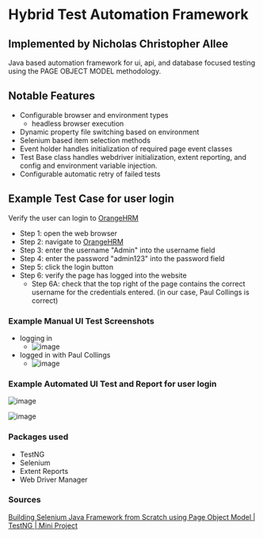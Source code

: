 # Hybrid Test Automation Framework
## Implemented by Nicholas Christopher Allee
Java based automation framework for ui, api, and database focused testing using the PAGE OBJECT MODEL methodology. 

## Notable Features
- Configurable browser and environment types
  - headless browser execution
- Dynamic property file switching based on environment
- Selenium based item selection methods
- Event holder handles initialization of required page event classes
- Test Base class handles webdriver initialization, extent reporting, and config and environment variable injection.
- Configurable automatic retry of failed tests

## Example Test Case for user login
Verify the user can login to [OrangeHRM](https://opensource-demo.orangehrmlive.com/web/index.php/auth/login)
- Step 1: open the web browser
- Step 2: navigate to [OrangeHRM](https://opensource-demo.orangehrmlive.com/web/index.php/auth/login)
- Step 3: enter the username "Admin" into the username field
- Step 4: enter the password "admin123" into the password field
- Step 5: click the login button
- Step 6: verify the page has logged into the website
  - Step 6A: check that the top right of the page contains the correct username for the credentials entered. (in our case, Paul Collings is correct)

### Example Manual UI Test Screenshots
- logging in
  - ![image](https://github.com/nicholascallee/HybridTestAutomationFramework/assets/141438641/f3b65b0b-1de8-4a49-991d-a66d84620fa7)
- logged in with Paul Collings
  - ![image](https://github.com/nicholascallee/HybridTestAutomationFramework/assets/141438641/34e20575-6f57-437f-a306-257aaf282c04)





### Example Automated UI Test and Report for user login
![image](https://github.com/nicholascallee/HybridTestAutomationFramework/assets/141438641/db7e10b9-6592-43a6-92d3-27bcde700089)

![image](https://github.com/nicholascallee/HybridTestAutomationFramework/assets/141438641/3d242132-8d6a-4c6a-9468-972a25bd3085)


### Packages used
- TestNG
- Selenium
- Extent Reports
- Web Driver Manager

### Sources
[Building Selenium Java Framework from Scratch using Page Object Model | TestNG | Mini Project](https://www.youtube.com/watch?v=L7P5fqW2kck)
